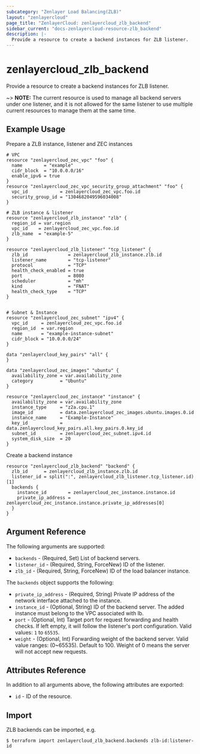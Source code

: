 ```yaml
---
subcategory: "Zenlayer Load Balancing(ZLB)"
layout: "zenlayercloud"
page_title: "ZenlayerCloud: zenlayercloud_zlb_backend"
sidebar_current: "docs-zenlayercloud-resource-zlb_backend"
description: |-
  Provide a resource to create a backend instances for ZLB listener.
---
```


# zenlayercloud_zlb_backend

Provide a resource to create a backend instances for ZLB listener.

~> **NOTE:** The current resource is used to manage all backend servers under one listener, and it is not allowed for the same listener to use multiple current resources to manage them at the same time.

## Example Usage

Prepare a ZLB instance, listener and ZEC instances

```hcl
# VPC
resource "zenlayercloud_zec_vpc" "foo" {
  name        = "example"
  cidr_block  = "10.0.0.0/16"
  enable_ipv6 = true
}
resource "zenlayercloud_zec_vpc_security_group_attachment" "foo" {
  vpc_id            = zenlayercloud_zec_vpc.foo.id
  security_group_id = "1304682049596034008"
}

# ZLB instance & listener
resource "zenlayercloud_zlb_instance" "zlb" {
  region_id = var.region
  vpc_id    = zenlayercloud_zec_vpc.foo.id
  zlb_name  = "example-5"
}

resource "zenlayercloud_zlb_listener" "tcp_listener" {
  zlb_id               = zenlayercloud_zlb_instance.zlb.id
  listener_name        = "tcp-listener"
  protocol             = "TCP"
  health_check_enabled = true
  port                 = 8080
  scheduler            = "mh"
  kind                 = "FNAT"
  health_check_type    = "TCP"
}


# Subnet & Instance
resource "zenlayercloud_zec_subnet" "ipv4" {
  vpc_id     = zenlayercloud_zec_vpc.foo.id
  region_id  = var.region
  name       = "example-instance-subnet"
  cidr_block = "10.0.0.0/24"
}

data "zenlayercloud_key_pairs" "all" {
}

data "zenlayercloud_zec_images" "ubuntu" {
  availability_zone = var.availability_zone
  category          = "Ubuntu"
}

resource "zenlayercloud_zec_instance" "instance" {
  availability_zone = var.availability_zone
  instance_type     = "z2a.cpu.1"
  image_id          = data.zenlayercloud_zec_images.ubuntu.images.0.id
  instance_name     = "Example-Instance"
  key_id            = data.zenlayercloud_key_pairs.all.key_pairs.0.key_id
  subnet_id         = zenlayercloud_zec_subnet.ipv4.id
  system_disk_size  = 20
}
```

Create a backend instance

```hcl
resource "zenlayercloud_zlb_backend" "backend" {
  zlb_id      = zenlayercloud_zlb_instance.zlb.id
  listener_id = split(":", zenlayercloud_zlb_listener.tcp_listener.id)[1]
  backends {
    instance_id        = zenlayercloud_zec_instance.instance.id
    private_ip_address = zenlayercloud_zec_instance.instance.private_ip_addresses[0]
  }
}
```

## Argument Reference

The following arguments are supported:

* `backends` - (Required, Set) List of backend servers.
* `listener_id` - (Required, String, ForceNew) ID of the listener.
* `zlb_id` - (Required, String, ForceNew) ID of the load balancer instance.

The `backends` object supports the following:

* `private_ip_address` - (Required, String) Private IP address of the network interface attached to the instance.
* `instance_id` - (Optional, String) ID of the backend server. The added instance must belong to the VPC associated with lb.
* `port` - (Optional, Int) Target port for request forwarding and health checks. If left empty, it will follow the listener's port configuration. Valid values: `1` to `65535`.
* `weight` - (Optional, Int) Forwarding weight of the backend server. Valid value ranges: (0~65535). Default to 100. Weight of 0 means the server will not accept new requests.

## Attributes Reference

In addition to all arguments above, the following attributes are exported:

* `id` - ID of the resource.



## Import

ZLB backends can be imported, e.g.

```
$ terraform import zenlayercloud_zlb_backend.backends zlb-id:listener-id
```


